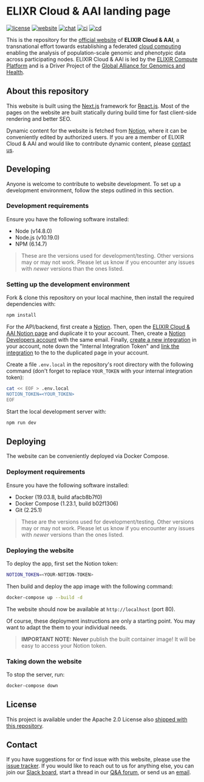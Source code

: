 # ELIXR Cloud & AAI landing page

[![license][badge-license]][badge-url-license]
[![website][badge-health]][badge-url-health]
[![chat][badge-chat]][badge-url-chat]
[![ci][badge-ci]][badge-url-ci]
[![cd][badge-cd]][badge-url-cd]

This is the repository for the [official website][badge-url-health] of **ELIXIR
Cloud & AAI**, a transnational effort towards establishing a federated [cloud
computing][res-cloud-computing] enabling the analysis of population-scale
genomic and phenotypic data across participating nodes. ELIXIR Cloud & AAI is
led by the [ELIXIR Compute Platform][res-elixir-compute] and is a Driver Project
of the [Global Alliance for Genomics and Health][res-ga4gh].

## About this repository

This website is built using the [Next.js][res-next] framework for
[React.js][res-react]. Most of the pages on the website are built statically
during build time for fast client-side rendering and better SEO.

Dynamic content for the website is fetched from [Notion][res-notion], where it
can be conveniently edited by authorized users. If you are a member of ELIXIR
Cloud & AAI and would like to contribute dynamic content, please [contact
us][contact-email].

## Developing

Anyone is welcome to contribute to website development. To set up a development
environment, follow the steps outlined in this section.

### Development requirements

Ensure you have the following software installed:

* Node (v14.8.0)
* Node.js (v10.19.0)
* NPM (6.14.7)

> These are the versions used for development/testing. Other versions may or
> may not work. Please let us know if you encounter any issues with _newer_
> versions than the ones listed.

### Setting up the development environment

Fork & clone this repository on your local machine, then install the required
dependencies with:

```bash
npm install
```

For the API/backend, first create a [Notion][res-notion]. Then, open the
[ELIXIR Cloud & AAI Notion page][res-notion-elixir-cloud-aai] and duplicate
it to your account. Then, create a [Notion Developers account][res-notion-devs]
with the same email. Finally, [create a new integration][res-notion-integration]
in your account, note down the "Internal Integration Token" and [link the
integration][res-notion-link-integration] to the to the duplicated page in your
account.

Create a file `.env.local` in the repository's root directory with the
following command (don't forget to replace `YOUR_TOKEN` with your internal
integration token):

```bash
cat << EOF > .env.local
NOTION_TOKEN=<YOUR_TOKEN>
EOF
```

Start the local development server with:

```bash
npm run dev
```

## Deploying

The website can be conveniently deployed via Docker Compose.

### Deployment requirements

Ensure you have the following software installed:

* Docker (19.03.8, build afacb8b7f0)
* Docker Compose (1.23.1, build b02f1306)
* Git (2.25.1)

> These are the versions used for development/testing. Other versions may or
> may not work. Please let us know if you encounter any issues with _newer_
> versions than the ones listed.

### Deploying the website

To deploy the app, first set the Notion token:

```bash
NOTION_TOKEN=<YOUR-NOTION-TOKEN>
```

Then build and deploy the app image with the following command:

```bash
docker-compose up --build -d
```

The website should now be available at `http://localhost` (port 80).

Of course, these deployment instructions are only a starting point. You may
want to adapt the them to your individual needs.

> **IMPORTANT NOTE:** **Never** publish the built container image! It will be
> easy to access your Notion token.

### Taking down the website

To stop the server, run:

```bash
docker-compose down
```

## License

This project is available under the Apache 2.0 License also [shipped with this
repository](LICENSE).

## Contact

If you have suggestions for or find issue with this website, please use the
[issue tracker][contact-issue-tracker]. If you would like to reach out to us
for anything else, you can join our [Slack board][badge-url-chat], start a
thread in our [Q&A forum][contact-qa], or send us an [email][contact-email].

[badge-chat]: <https://img.shields.io/static/v1?label=chat&message=Slack&color=ff6994>
[badge-cd]: <https://github.com/elixir-cloud-aai/landing-page/actions/workflows/cd_status.yml/badge.svg>
[badge-ci]: <https://github.com/elixir-cloud-aai/landing-page/actions/workflows/build.yml/badge.svg>
[badge-health]: <https://img.shields.io/website?url=https%3A%2F%2Felixir-cloud.dcc.sib.swiss%2F>
[badge-license]: <https://img.shields.io/badge/license-Apache%202.0-blue.svg>
[badge-url-cd]: <https://github.com/elixir-cloud-aai/landing-page/actions/workflows/cd_status.yml>
[badge-url-chat]: <https://join.slack.com/t/elixir-cloud/shared_invite/enQtNzA3NTQ5Mzg2NjQ3LTZjZGI1OGQ5ZTRiOTRkY2ExMGUxNmQyODAxMDdjM2EyZDQ1YWM0ZGFjOTJhNzg5NjE0YmJiZTZhZDVhOWE4MWM>
[badge-url-ci]: <https://github.com/elixir-cloud-aai/landing-page/actions/workflows/build.yml>
[badge-url-health]: <https://elixir-cloud.dcc.sib.swiss/>
[badge-url-license]: <http://www.apache.org/licenses/LICENSE-2.0>
[contact-email]: <cloud-service@elixir-europe.org>
[contact-issue-tracker]: <https://github.com/elixir-cloud-aai/landing-page/issues>
[contact-qa]: <https://github.com/elixir-cloud-aai/elixir-cloud-aai/discussions>
[res-cloud-computing]: <https://en.wikipedia.org/wiki/Cloud_computing>
[res-elixir-compute]: <https://elixir-europe.org/platforms/compute>
[res-ga4gh]: <https://ga4gh.org/>
[res-next]: <https://nextjs.org/>
[res-notion]: <https://www.notion.so/>
[res-notion-devs]: <https://developers.notion.com/>
[res-notion-elixir-cloud-aai]: <https://www.notion.so/ELIXIR-Cloud-AAI-8f45ae1799b946478ae2a7838ed97dd9>
[res-notion-integration]: <https://developers.notion.com/docs#step-1-create-an-integration>
[res-notion-link-integration]: <https://developers.notion.com/docs#step-2-share-a-database-with-your-integration>
[res-react]: <https://reactjs.org/>

